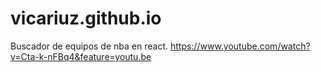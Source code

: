 # vicariuz.github.io
 Buscador de equipos de nba en react.
https://www.youtube.com/watch?v=Cta-k-nFBq4&feature=youtu.be
